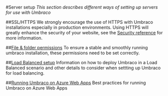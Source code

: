 #Server setup
*This section describes different ways of setting up servers for use with Umbraco*

##SSL/HTTPS
We strongly encourage the use of HTTPS with Umbraco installations especially in production environments. Using HTTPS will greatly enhance the security of your website, see the [Security reference](../../../Reference/Security.md) for more information.

##[File & folder permissions](permissions.md)
To ensure a stable and smoothly running umbraco installation, these permissions need to be set correctly.

##[Load Balanced setup](load-balancing.md)
Information on how to deploy Umbraco in a Load Balanced scenario and other details to consider when settting up Umbraco for load balancing.

##[Running Umbraco on Azure Web Apps](azure-web-apps.md)
Best practices for running Umbraco on Azure Web Apps
